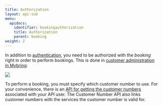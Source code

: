 ```yaml
---
title: Authorization
layout: api-sub
menu:
  apidocs:
    identifier: bookingauthorization
    title: Authorization
    parent: booking
weight: 2
---
```


In addition to [authentication](/api/#authentication), you need to be authorized with the _booking_ right in order to perform bookings. This is done in [customer administration in Mybring](https://www.mybring.com/useradmin-external/users):

![](/images/authorization.png)

To perform a booking, you must specify which customer number to use. For your convenience, there is an [API for getting the customer numbers](/api/booking/#list-customer-numbers-and-services-get) associated with your API user. The Customer Number API also links customer numbers with the services the customer number is valid for.
